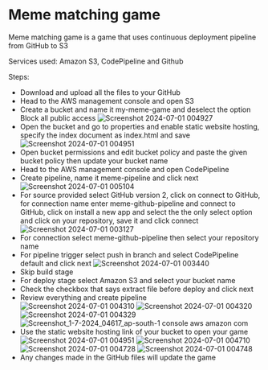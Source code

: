 # Meme matching game
Meme matching game is a game that uses continuous deployment pipeline from GitHub to S3

Services used: Amazon S3, CodePipeline and Github

Steps:
* Download and upload all the files to your GitHub 
* Head to the AWS management console and open S3
* Create a bucket and name it my-meme-game and deselect the option Block all public access
![Screenshot 2024-07-01 004927](https://github.com/RyanAntao/AWS-Projects/assets/101993568/8ccd0b13-51a8-4511-bacd-0fcdf58de5eb)
* Open the bucket and go to properties and enable static website hosting, specify the index document as index.html and save
![Screenshot 2024-07-01 004951](https://github.com/RyanAntao/AWS-Projects/assets/101993568/a1a710b8-4cab-470c-8dcc-3a463dce2df7)
* Open bucket permissions and edit bucket policy and paste the given bucket policy then update your bucket name 
* Head to the AWS management console and open CodePipeline 
* Create pipeline, name it meme-pipeline and click next
![Screenshot 2024-07-01 005104](https://github.com/RyanAntao/AWS-Projects/assets/101993568/83811ed1-8614-4dc7-bf2b-b9019edce4a2)
* For source provided select GitHub version 2, click on connect to GitHub, for connection name enter meme-github-pipeline and connect to GitHub, click on install a new app and select the the only select option and click on your repository, save it and click connect
![Screenshot 2024-07-01 003127](https://github.com/RyanAntao/AWS-Projects/assets/101993568/792404a6-4b57-4d14-a4de-ff62c9754172)
* For connection select meme-github-pipeline then select your repository name
* For pipeline trigger select push in branch and select CodePipeline default and click next
![Screenshot 2024-07-01 003440](https://github.com/RyanAntao/AWS-Projects/assets/101993568/56e7a6eb-7303-486b-9946-69bea7e8af79)
* Skip build stage
* For deploy stage select Amazon S3 and select your bucket name 
* Check the checkbox that says extract file before deploy and click next
* Review everything and create pipeline
![Screenshot 2024-07-01 004310](https://github.com/RyanAntao/AWS-Projects/assets/101993568/aaaffb2c-d7a7-4115-83bd-6f77d47ef1f3)
![Screenshot 2024-07-01 004320](https://github.com/RyanAntao/AWS-Projects/assets/101993568/6c270809-23f5-4f29-b25a-08375616cc90)
![Screenshot 2024-07-01 004329](https://github.com/RyanAntao/AWS-Projects/assets/101993568/3234eff4-f17f-49de-9470-6d767e0a2377)
![Screenshot_1-7-2024_04617_ap-south-1 console aws amazon com](https://github.com/RyanAntao/AWS-Projects/assets/101993568/aa666e10-e11a-4133-bad2-e536bac1422d)
* Use the static website hosting link of your bucket to open your game
![Screenshot 2024-07-01 004951](https://github.com/RyanAntao/AWS-Projects/assets/101993568/24d51fb3-8229-46a1-95e8-607a35df7e23)
![Screenshot 2024-07-01 004710](https://github.com/RyanAntao/AWS-Projects/assets/101993568/c84dfde5-66a9-4feb-ac29-3a7604fb4b61)
![Screenshot 2024-07-01 004728](https://github.com/RyanAntao/AWS-Projects/assets/101993568/586c1498-7ef6-4a12-b2b3-6fb50f546677)
![Screenshot 2024-07-01 004748](https://github.com/RyanAntao/AWS-Projects/assets/101993568/937618d2-cddc-4260-b4be-a03defd5271d)
* Any changes made in the GitHub files will update the game
